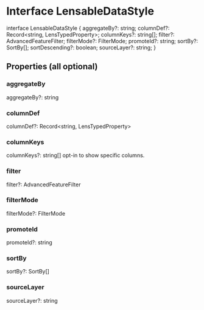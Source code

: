 # Interface LensableDataStyle

interface LensableDataStyle {
    aggregateBy?: string;
    columnDef?: Record<string, LensTypedProperty>;
    columnKeys?: string[];
    filter?: AdvancedFeatureFilter;
    filterMode?: FilterMode;
    promoteId?: string;
    sortBy?: SortBy[];
    sortDescending?: boolean;
    sourceLayer?: string;
}

## Properties (all optional)

### aggregateBy
aggregateBy?: string

### columnDef 
columnDef?: Record<string, LensTypedProperty>

### columnKeys
columnKeys?: string[]
opt-in to show specific columns.

### filter
filter?: AdvancedFeatureFilter

### filterMode
filterMode?: FilterMode

### promoteId
promoteId?: string

### sortBy
sortBy?: SortBy[]

### sourceLayer
sourceLayer?: string

